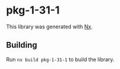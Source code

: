 # pkg-1-31-1

This library was generated with [Nx](https://nx.dev).

## Building

Run `nx build pkg-1-31-1` to build the library.
